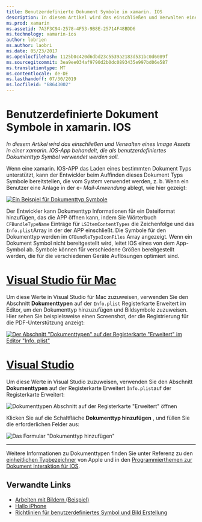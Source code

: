 ```yaml
---
title: Benutzerdefinierte Dokument Symbole in xamarin. IOS
description: In diesem Artikel wird das einschließen und Verwalten eines Image Assets in einer xamarin. IOS-App behandelt, die als benutzerdefiniertes Dokumenttyp Symbol verwendet werden soll.
ms.prod: xamarin
ms.assetid: 7A3F3C94-2578-4F53-9B8E-25714F48BDD6
ms.technology: xamarin-ios
author: lobrien
ms.author: laobri
ms.date: 05/23/2017
ms.openlocfilehash: 1125b0c420d6dbd23c5539a2183d531bc0d6089f
ms.sourcegitcommit: 3ea9ee034af9790d2b0dc0893435e997bd06e587
ms.translationtype: MT
ms.contentlocale: de-DE
ms.lasthandoff: 07/30/2019
ms.locfileid: "68643002"
---
```

# <a name="custom-document-icons-in-xamarinios"></a>Benutzerdefinierte Dokument Symbole in xamarin. IOS

_In diesem Artikel wird das einschließen und Verwalten eines Image Assets in einer xamarin. IOS-App behandelt, die als benutzerdefiniertes Dokumenttyp Symbol verwendet werden soll._

Wenn eine xamarin. IOS-APP das Laden eines bestimmten Dokument Typs unterstützt, kann der Entwickler beim Auffinden dieses Dokument Typs Symbole bereitstellen, die vom System verwendet werden, z. b. Wenn ein Benutzer eine Anlage in der e- *Mail-Anwendung* ablegt, wie hier gezeigt:

 [![](custom-document-types-images/17.png "Ein Beispiel für Dokumenttyp Symbole")](custom-document-types-images/17.png#lightbox)

Der Entwickler kann Dokumenttyp Informationen für ein Dateiformat hinzufügen, das die APP öffnen kann, indem Sie Wörterbuch `CFBundleTypeName` Einträge für `LSItemContentTypes` die Zeichenfolge und das `Info.plist`Array in der der APP einschließt. Die Symbole für den Dokumenttyp werden im `CFBundleTypeIconFiles` Array angezeigt. Wenn ein Dokument Symbol nicht bereitgestellt wird, leitet IOS eines von dem App-Symbol ab.
Symbole können für verschiedene Größen bereitgestellt werden, die für die verschiedenen Geräte Auflösungen optimiert sind. 

# <a name="visual-studio-for-mactabmacos"></a>[Visual Studio für Mac](#tab/macos)

Um diese Werte in Visual Studio für Mac zuzuweisen, verwenden Sie den Abschnitt **Dokumenttypen** auf der `Info.plist` Registerkarte Erweitert im Editor, um den Dokumenttyp hinzuzufügen und Bildsymbole zuzuweisen. Hier sehen Sie beispielsweise einen Screenshot, der die Registrierung für die PDF-Unterstützung anzeigt:

 [![](custom-document-types-images/18.png "Der Abschnitt \"Dokumenttypen\" auf der Registerkarte \"Erweitert\" im Editor \"Info. plist\"")](custom-document-types-images/18.png#lightbox)
 
# <a name="visual-studiotabwindows"></a>[Visual Studio](#tab/windows)

Um diese Werte in Visual Studio zuzuweisen, verwenden Sie den Abschnitt **Dokumenttypen** auf der Registerkarte Erweitert `Info.plist`auf der Registerkarte Erweitert:

 ![](custom-document-types-images/doc01w.png "Dokumenttypen Abschnitt auf der Registerkarte \"Erweitert\" öffnen")

Klicken Sie auf die Schaltfläche **Dokumenttyp hinzufügen** , und füllen Sie die erforderlichen Felder aus:

![](custom-document-types-images/doc02w.png "Das Formular \"Dokumenttyp hinzufügen\"")

-----


Weitere Informationen zu Dokumenttypen finden Sie unter Referenz zu den [einheitlichen Typbezeichner](https://developer.apple.com/library/ios/#documentation/Miscellaneous/Reference/UTIRef/Articles/System-DeclaredUniformTypeIdentifiers.html) von Apple und in den [Programmierthemen zur Dokument Interaktion für IOS](https://developer.apple.com/library/ios/#documentation/FileManagement/Conceptual/DocumentInteraction_TopicsForIOS/Introduction/Introduction.html).


## <a name="related-links"></a>Verwandte Links

- [Arbeiten mit Bildern (Beispiel)](https://docs.microsoft.com/samples/xamarin/ios-samples/workingwithimages)
- [Hallo iPhone](~/ios/get-started/hello-ios/index.md)
- [Richtlinien für benutzerdefiniertes Symbol und Bild Erstellung](https://developer.apple.com/library/ios/#documentation/UserExperience/Conceptual/MobileHIG/IconsImages/IconsImages.html)
